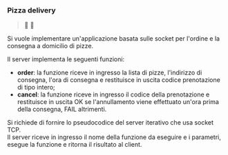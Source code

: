### Pizza delivery
> 🍕 🍕 

Si vuole implementare un'applicazione basata sulle socket per l'ordine e la consegna a domicilio di pizze.

Il server implementa le seguenti funzioni:

- **order**: la funzione riceve in ingresso la lista di pizze, l'indirizzo di consegna, l'ora di consegna e restituisce in uscita codice prenotazione di tipo intero;
- **cancel**: la funzione riceve in ingresso il codice della prenotazione e restituisce in uscita OK se l'annullamento viene effettuato un'ora prima della consegna, FAIL altrimenti.  

Si richiede di fornire lo pseudocodice del server iterativo che usa socket TCP.  
Il server riceve in ingresso il nome della funzione da eseguire e i parametri, esegue la funzione e ritorna il risultato al client.